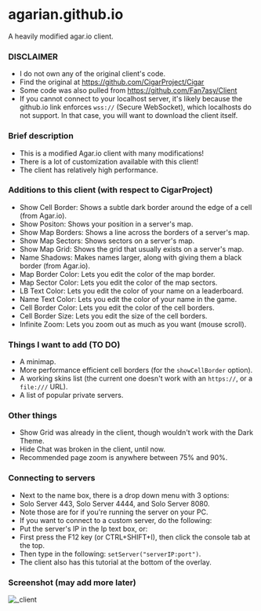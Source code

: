 # agarian.github.io
A heavily modified agar.io client.

### DISCLAIMER
- I do not own any of the original client's code.
- Find the original at https://github.com/CigarProject/Cigar
- Some code was also pulled from https://github.com/Fan7asy/Client
- If you cannot connect to your localhost server, it's likely because the github.io link enforces `wss://` (Secure WebSocket), which localhosts do not support. In that case, you will want to download the client itself.

### Brief description
 - This is a modified Agar.io client with many modifications!
 - There is a lot of customization available with this client!
 - The client has relatively high performance.
 
### Additions to this client (with respect to CigarProject)
 - Show Cell Border: Shows a subtle dark border around the edge of a cell (from Agar.io).
 - Show Positon: Shows your position in a server's map.
 - Show Map Borders: Shows a line across the borders of a server's map.
 - Show Map Sectors: Shows sectors on a server's map.
 - Show Map Grid: Shows the grid that usually exists on a server's map.
 - Name Shadows: Makes names larger, along with giving them a black border (from Agar.io).
 - Map Border Color: Lets you edit the color of the map border.
 - Map Sector Color: Lets you edit the color of the map sectors.
 - LB Text Color: Lets you edit the color of your name on a leaderboard.
 - Name Text Color: Lets you edit the color of your name in the game.
 - Cell Border Color: Lets you edit the color of the cell borders.
 - Cell Border Size: Lets you edit the size of the cell borders.
 - Infinite Zoom: Lets you zoom out as much as you want (mouse scroll).
  
### Things I want to add (TO DO)
- A minimap.
- More performance efficient cell borders (for the `showCellBorder` option).
- A working skins list (the current one doesn't work with an `https://`, or a `file:///` URL).
- A list of popular private servers.
  
### Other things
- Show Grid was already in the client, though wouldn't work with the Dark Theme.
- Hide Chat was broken in the client, until now.
- Recommended page zoom is anywhere between 75% and 90%.
 
### Connecting to servers
- Next to the name box, there is a drop down menu with 3 options:
- Solo Server 443, Solo Server 4444, and Solo Server 8080.
- Note those are for if you're running the server on your PC.
- If you want to connect to a custom server, do the following:
- Put the server's IP in the Ip text box, or:
- First press the F12 key (or CTRL+SHIFT+I), then click the console tab at the top.
- Then type in the following: `setServer("serverIP:port")`.
- The client also has this tutorial at the bottom of the overlay.

### Screenshot (may add more later)
![_client](https://user-images.githubusercontent.com/23372586/35252035-74e6ebaa-ffac-11e7-9efc-3f1c150b38cf.png)
